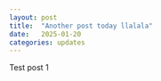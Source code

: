 ```yaml
---
layout: post
title:  "Another post today llalala"
date:   2025-01-20
categories: updates
---
```

Test post 1
